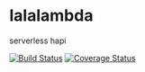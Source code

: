 # lalalambda
serverless hapi

[![Build Status](https://travis-ci.org/devinivy/lalalambda.svg?branch=master)](https://travis-ci.org/devinivy/lalalambda) [![Coverage Status](https://coveralls.io/repos/devinivy/lalalambda/badge.svg?branch=master&service=github)](https://coveralls.io/github/devinivy/lalalambda?branch=master)
